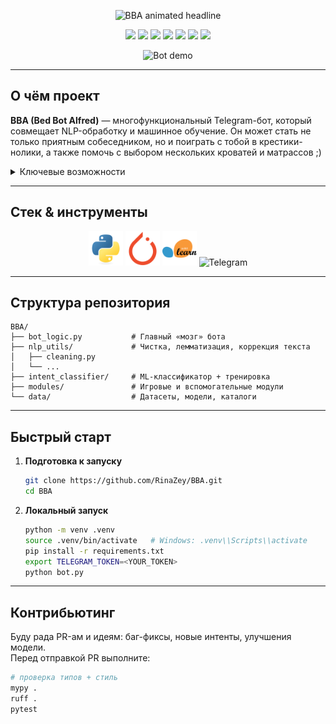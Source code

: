 <p align="center">
  <img
    src="https://readme-typing-svg.herokuapp.com?font=Fira+Code&size=28&duration=4000&pause=800&color=00C9FF&center=true&vCenter=true&width=900&height=100&lines=BBA+-+Bot+Based+Assistant;NLP-powered+Telegram+assistant;Machine-learning+core+%2B+rich+features"
    alt="BBA animated headline"
  />
</p>

<p align="center">
  <img src="https://img.shields.io/github/languages/top/RinaZey/BBA?style=for-the-badge&logo=github" />
  <img src="https://img.shields.io/github/last-commit/RinaZey/BBA?style=for-the-badge" />
  <img src="https://img.shields.io/badge/Python-3.11-3776AB?style=for-the-badge&logo=python&logoColor=white" />
  <img src="https://img.shields.io/badge/Scikit--Learn-F7931E?style=for-the-badge&logo=scikit-learn&logoColor=white" />
  <img src="https://img.shields.io/badge/PyTorch-EE4C2C?style=for-the-badge&logo=pytorch&logoColor=white" />
  <img src="https://img.shields.io/badge/Telegram%20Bot%20API-2CA5E0?style=for-the-badge&logo=telegram&logoColor=white" />
  <img src="https://img.shields.io/badge/License-MIT-green?style=for-the-badge" />
</p>

<p align="center">
  <img src="docs/demo.gif" width="700" alt="Bot demo" />
</p>

---

## О чём проект

**BBA (Bed Bot Alfred)** — многофункциональный Telegram-бот, который совмещает NLP-обработку и машинное обучение. Он может стать не только приятным собеседником, но и поиграть с тобой в крестики-нолики, а также помочь с выбором нескольких кроватей и матрассов ;)

<details>
  <summary>Ключевые возможности</summary>

- **Интеллектуальный классификатор интентов** (TF-IDF / BERT + SVM)  
- **Обработка естественного языка**: очистка, лемматизация, коррекция опечаток  
- **STT / TTS**: преобразование речи в текст  
- **Seq-to-Seq / LLM-интеграция** для генерации реплик  
- **Игровые модули**: крестики-нолики 
- **Каталог товаров** 
- **AI-обработка изображений** (фильтры, наложения, OCR)  
- **Модуль токсичности** и фильтр запрещённых тем  
- **Отчёты и аналитика** (журналы, графики обучения, confusion-matrix)  
</details>

---

## Стек & инструменты

<p align="center">
  <img src="https://github.com/devicons/devicon/blob/master/icons/python/python-original.svg"       height="55" alt="Python"/>
  <img src="https://github.com/devicons/devicon/blob/master/icons/pytorch/pytorch-original.svg"     height="55" alt="PyTorch"/>
  <img src="https://github.com/devicons/devicon/blob/master/icons/scikitlearn/scikitlearn-original.svg" height="55" alt="Scikit-Learn"/>
  <img src="https://raw.githubusercontent.com/simple-icons/simple-icons/develop/icons/telegram.svg" height="55" alt="Telegram"/>
</p>

---

## Структура репозитория

```text
BBA/
├── bot_logic.py           # Главный «мозг» бота
├── nlp_utils/             # Чистка, лемматизация, коррекция текста
│   ├── cleaning.py
│   └── ...
├── intent_classifier/     # ML-классификатор + тренировка
├── modules/               # Игровые и вспомогательные модули
└── data/                  # Датасеты, модели, каталоги
```

---

## Быстрый старт

1. **Подготовка к запуску**

   ```bash
   git clone https://github.com/RinaZey/BBA.git
   cd BBA
   ```

2. **Локальный запуск**

   ```bash
   python -m venv .venv
   source .venv/bin/activate   # Windows: .venv\\Scripts\\activate
   pip install -r requirements.txt
   export TELEGRAM_TOKEN=<YOUR_TOKEN>
   python bot.py
   ```
---

## Контрибьютинг

Буду рада PR-ам и идеям: баг-фиксы, новые интенты, улучшения модели.  
Перед отправкой PR выполните:

```bash
# проверка типов + стиль
mypy .
ruff .
pytest
```
